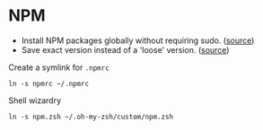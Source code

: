 # NPM

*   Install NPM packages globally without requiring sudo. ([source][1])
*   Save exact version instead of a 'loose' version. ([source][2])

Create a symlink for ```.npmrc```

```ln -s npmrc ~/.npmrc```

Shell wizardry

`ln -s npm.zsh ~/.oh-my-zsh/custom/npm.zsh`

[1]: https://github.com/sindresorhus/guides/blob/master/npm-global-without-sudo.md
[2]: https://docs.npmjs.com/misc/config#save-exact
